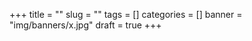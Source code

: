 +++
title = ""
slug = ""
tags = []
categories = []
banner = "img/banners/x.jpg"
draft = true
+++

<!--more-->